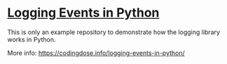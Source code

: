 # [Logging Events in Python](https://codingdose.info/logging-events-in-python/)

This is only an example repository to demonstrate how the logging library works in Python.

More info: https://codingdose.info/logging-events-in-python/
